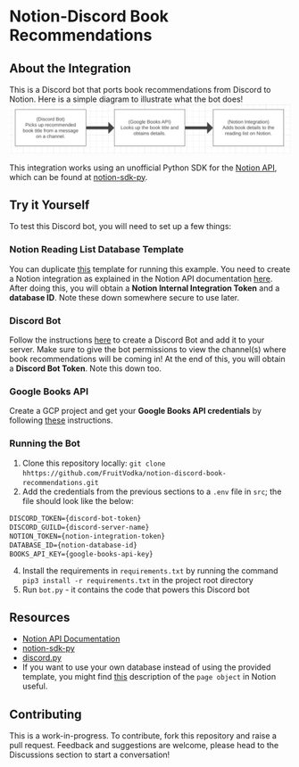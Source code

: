 # Notion-Discord Book Recommendations

## About the Integration 
This is a Discord bot that ports book recommendations from Discord to Notion. Here is a simple diagram to illustrate what the bot does!
![Could not Load Diagram](https://github.com/FruitVodka/notion-discord-sync/blob/main/examples/notion-discord-sync/flow-diagram.png)

This integration works using an unofficial Python SDK for the [Notion API](hhttps://developers.notion.com/), which can be found at [notion-sdk-py](https://github.com/ramnes/notion-sdk-py).

## Try it Yourself
To test this Discord bot, you will need to set up a few things:

### Notion Reading List Database Template
You can duplicate [this](https://www.notion.so/e2b278fd05574df694833e6790e02340?v=34c458559056411d8cbd3bc3a7f406d6) template for running this example. You need to create a Notion integration as explained in the Notion API documentation [here](https://developers.notion.com/docs).
After doing this, you will obtain a **Notion Internal Integration Token** and a **database ID**. Note these down somewhere secure to use later.

### Discord Bot
Follow the instructions [here](https://realpython.com/how-to-make-a-discord-bot-python/) to create a Discord Bot and add it to your server. Make sure to give the bot permissions to view the channel(s) where book recommendations will be coming in! At the end of this, you will obtain a **Discord Bot Token**. Note this down too.

### Google Books API
Create a GCP project and get your **Google Books API credentials** by following [these](https://developers.google.com/books/docs/v1/using) instructions.

### Running the Bot
1. Clone this repository locally: `git clone hhttps://github.com/FruitVodka/notion-discord-book-recommendations.git`
3. Add the credentials from the previous sections to a `.env` file in `src`; the file should look like the below:
```
DISCORD_TOKEN={discord-bot-token}
DISCORD_GUILD={discord-server-name}
NOTION_TOKEN={notion-integration-token}
DATABASE_ID={notion-database-id}
BOOKS_API_KEY={google-books-api-key}
```
4. Install the requirements in `requirements.txt` by running the command `pip3 install -r requirements.txt` in the project root directory
5. Run `bot.py` - it contains the code that powers this Discord bot

## Resources
* [Notion API Documentation](https://developers.notion.com/reference/intro)
* [notion-sdk-py](https://github.com/ramnes/notion-sdk-py)
* [discord.py](https://github.com/Rapptz/discord.py)
* If you want to use your own database instead of using the provided template, you might find [this](https://developers.notion.com/reference/page#page-property-value) description of the `page object` in Notion useful.

## Contributing
This is a work-in-progress. To contribute, fork this repository and raise a pull request. Feedback and suggestions are welcome, please head to the Discussions section to start a conversation!
